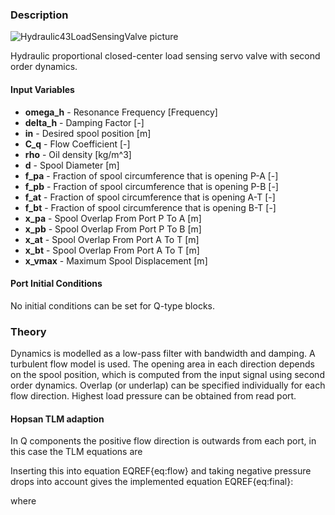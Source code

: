 ### Description
![Hydraulic43LoadSensingValve picture](43lsvalve_user.svg)

Hydraulic proportional closed-center load sensing servo valve with second order dynamics. 

#### Input Variables
* **omega_h** - Resonance Frequency [Frequency]
* **delta_h** - Damping Factor [-]
* **in** - Desired spool position [m]
* **C_q** - Flow Coefficient [-]
* **rho** - Oil density [kg/m^3]
* **d** - Spool Diameter [m]
* **f_pa** - Fraction of spool circumference that is opening P-A [-]
* **f_pb** - Fraction of spool circumference that is opening P-B [-]
* **f_at** - Fraction of spool circumference that is opening A-T [-]
* **f_bt** - Fraction of spool circumference that is opening B-T [-]
* **x_pa** - Spool Overlap From Port P To A [m]
* **x_pb** - Spool Overlap From Port P To B [m]
* **x_at** - Spool Overlap From Port A To T [m]
* **x_bt** - Spool Overlap From Port A To T [m]
* **x_vmax** - Maximum Spool Displacement [m]

#### Port Initial Conditions
No initial conditions can be set for Q-type blocks.

<!--- ### Tips--->

### Theory
Dynamics is modelled as a low-pass filter with bandwidth and damping. A turbulent flow model is used. The opening area in each direction depends on the spool position, which is computed from the input signal using second order dynamics. Overlap (or underlap) can be specified individually for each flow direction. Highest load pressure can be obtained from read port.
<!---EQUATION q_{i\rightarrow j} = C_q A\sqrt{\dfrac{2}{\rho}\left(p_i-p_j\right)} --->
<!---EQUATION A=f\dfrac{d^2\pi}{4}x_{i\rightarrow j} ---> 
<!---EQUATION x_{p\rightarrow a} = \dfrac{x_{in}}{\dfrac{s^2}{\omega_h^2}+\dfrac{2\delta_h}{\omega_h}s+1} - x_{pa} --->
<!---EQUATION x_{p\rightarrow b} = -\dfrac{x_{in}}{\dfrac{s^2}{\omega_h^2}+\dfrac{2\delta_h}{\omega_h}s+1} - x_{pb} --->
<!---EQUATION x_{a\rightarrow t} = -\dfrac{x_{in}}{\dfrac{s^2}{\omega_h^2}+\dfrac{2\delta_h}{\omega_h}s+1} - x_{at} --->
<!---EQUATION x_{b\rightarrow t} = \dfrac{x_{in}}{\dfrac{s^2}{\omega_h^2}+\dfrac{2\delta_h}{\omega_h}s+1} - x_{bt} --->
<!---EQUATION p_{load} = \max{p_a, p_b} --->

#### Hopsan TLM adaption
In Q components the positive flow direction is outwards from each port, in this case the TLM equations are
<!---EQUATION p_{i} = c_{i} + q_{i} Z_{c,i} --->
<!---EQUATION q_{j} = -q_{i} = q_{i\rightarrow j} --->
Inserting this into equation EQREF{eq:flow} and taking negative pressure drops into account gives the implemented equation EQREF{eq:final}:

<!---EQUATION LABEL=eq:final q_{i \rightarrow j} = \begin{cases} K_s \left(\sqrt{c_i-c_j+\dfrac{(Z_{c,i}+Z_{c,j})^2K_s^2}{4}} - K_s\dfrac{Z_{c,i}+Z_{c,j}}{2}\right), c_i > c_j\\ K_s\left(K_s\dfrac{(Z_{c,i}+Z_{c,j})}{2} - \sqrt{c_j-c_i+\dfrac{(Z_{c,i}+Z_{c,j})^2 K_s^2}{4}}\right), c_i \le c_j \end{cases} --->

where

<!---EQUATION LABEL=eq:Ks K_s = C_q A_{i\rightarrow j} \sqrt{\dfrac{2}{\rho}} --->

